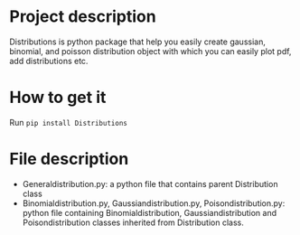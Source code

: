 # Project description
Distributions is python package that help you easily create gaussian, binomial, and poisson distribution object
with which you can easily plot pdf, add distributions etc.

# How to get it
Run `pip install Distributions`

# File description
- Generaldistribution.py: a python file that contains parent Distribution class
- Binomialdistribution.py, Gaussiandistribution.py, Poisondistribution.py: python file containing Binomialdistribution, Gaussiandistribution and Poisondistribution classes inherited from Distribution class.
